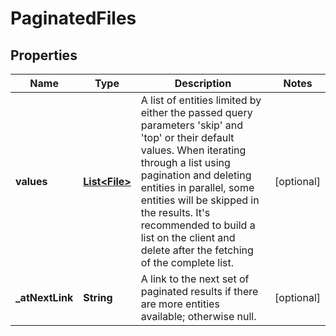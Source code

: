 # PaginatedFiles

## Properties
Name | Type | Description | Notes
------------ | ------------- | ------------- | -------------
**values** | [**List&lt;File&gt;**](File.md) | A list of entities limited by either the passed query parameters &#x27;skip&#x27; and &#x27;top&#x27; or their default values.                When iterating through a list using pagination and deleting entities in parallel, some entities will be skipped in the results.  It&#x27;s recommended to build a list on the client and delete after the fetching of the complete list. |  [optional]
**_atNextLink** | **String** | A link to the next set of paginated results if there are more entities available; otherwise null. |  [optional]
